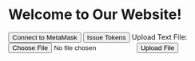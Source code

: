 <!DOCTYPE html>
<html lang="en">

<head>
    <meta charset="UTF-8">
    <meta name="viewport" content="width=device-width, initial-scale=1.0">
    <title>Welcome Page</title>
    <!-- Connect Metamask -->
    <script src="https://cdn.jsdelivr.net/npm/@metamask/detect-provider"></script>
    <script src="https://code.jquery.com/jquery-3.6.4.min.js"></script>
    <script src="https://cdn.ethers.io/lib/ethers-5.0.umd.min.js"></script>
</head>

<body>
    <h1>Welcome to Our Website!</h1>
    <div>
        <button id="connectButton" onclick="connect()">Connect to MetaMask</button>
        <button onclick="issueTokens()">Issue Tokens</button>
        <label for="fileInput">Upload Text File:</label>
        <input type="file" id="fileInput" accept=".txt" />
        <button onclick="uploadFile()">Upload File</button>
    </div>
    <script>
        let selectedAccount = 0;
        let signer = new ethers.providers.Web3Provider(window.ethereum).getSigner();
        // Check if MetaMask is installed
        async function connect() {
            if (typeof window.ethereum !== 'undefined') {
            const connectButton = document.getElementById('connectButton');
            // Handle button click event
            connectButton.addEventListener('click', async () => {
                try {
                    // Request account access if needed
                    await window.ethereum.request({ method: 'eth_requestAccounts' });
                    // Now MetaMask is connected, you can use window.ethereum to interact with the wallet
                    // For example, you can get the selected account:
                    const accounts = await window.ethereum.request({ method: 'eth_accounts' });
                    selectedAccount = accounts[0];
                    console.log('Connected to MetaMask with account:', selectedAccount);
                    // You can now perform actions with the connected account or interact with a smart contract
                } catch (error) {
                    console.error('Error connecting to MetaMask:', error);
                }
            });
            } else {
                console.error('MetaMask is not installed. Please install it to use this feature.');
            }
        }
        async function issueTokens() {
            const contractAddress = "0xc9cAA4263F8D662182a09a7d364BaE99BBeec719";
            // Connect to the deployed contract
            const trailblazeContract = new ethers.Contract(
                contractAddress,
                ['function mintTokens(address to, uint256 amount)'],
                signer
            );
            const toAddress = "0xfb3131da44E49C060fc15FfaA9d8c54412C1468A";
            const amount = 1; // Assuming 18 decimals
            // Send transaction
            const tx = await trailblazeContract.mintTokens(toAddress, amount);
            // Wait for the transaction to be mined
            await tx.wait();
            console.log(`${amount} tokens sent to ${toAddress}`);
        }

</script>
</body>

</html>
